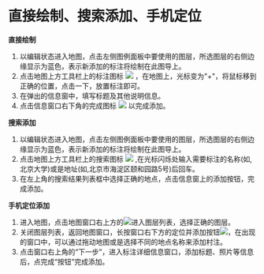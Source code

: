 # 直接绘制、搜索添加、手机定位
**直接绘制**
1. 以编辑状态进入地图，点击左侧图例面板中要使用的图层，所选图层的右侧边缘显示为蓝色，表示新添加的标注将绘制在此图导上。
2. 点击地图上方工具栏上的标注图标 ![](http://pic.dituwuyou.com/map%2Fpicture%2Faddmarker.png) ，在地图上，光标变为"+"，将鼠标移到正确的位置，点击一下，放置标注即可。
3. 在弹出的信息窗中，填写标题及其他说明信息。
4. 点击信息窗口右下角的完成图标 ![](http://pic.dituwuyou.com/map%2Fpicture%2Fyes.png) 以完成添加。



**搜索添加**
1. 以编辑状态进入地图，点击左侧图例面板中要使用的图层，所选图层的右侧边缘显示为蓝色，表示新添加的标注将绘制在此图导上。
2. 点击地图上方工具栏上的搜索图标 ![](http://pic.dituwuyou.com/map%2Fpicture%2Fsearch.png) ,在光标闪烁处输入需要标注的名称(如,北京大学)或是地址(如,北京市海淀区颐和园路5号)后回车。
3. 在左上角的搜索结果列表框中选择正确的地点，点击信息窗上的添加按钮，完成添加。



**手机定位添加**
1. 进入地图，点击地图窗口右上方的![](http://pic.dituwuyou.com/map%2Fpicture%2Fmobile%2Flayers.png)进入图层列表，选择正确的图层。
2. 关闭图层列表，返回地图窗口，长按窗口右下方的定位并添加按钮![](http://pic.dituwuyou.com/map%2Fpicture%2Fmobile%2Faddmark.png)，在出现的窗口中，可以通过拖动地图或是选择不同的地点名称来添加村注。
3. 点击窗口右上角的“下一步”，进入标注详细信息窗口，添加标题、照片等信息后，点完成“按钮”完成添加。


